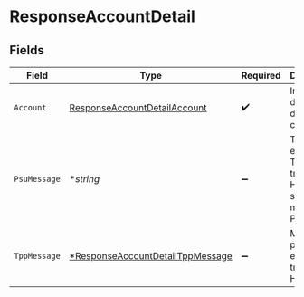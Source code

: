 # ResponseAccountDetail


## Fields

| Field                                                                                      | Type                                                                                       | Required                                                                                   | Description                                                                                | Example                                                                                    |
| ------------------------------------------------------------------------------------------ | ------------------------------------------------------------------------------------------ | ------------------------------------------------------------------------------------------ | ------------------------------------------------------------------------------------------ | ------------------------------------------------------------------------------------------ |
| `Account`                                                                                  | [ResponseAccountDetailAccount](../../models/shared/responseaccountdetailaccount.md)        | :heavy_check_mark:                                                                         | Información detallada de la cuenta                                                         |                                                                                            |
| `PsuMessage`                                                                               | **string*                                                                                  | :heavy_minus_sign:                                                                         | Texto enviado al TPP a través del HUB para ser mostrado al PSU.                            | Informacion para PSU                                                                       |
| `TppMessage`                                                                               | [*ResponseAccountDetailTppMessage](../../models/shared/responseaccountdetailtppmessage.md) | :heavy_minus_sign:                                                                         | Mensaje para el TPP enviado a través del HUB.                                              |                                                                                            |